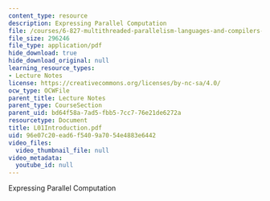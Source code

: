 ```yaml
---
content_type: resource
description: Expressing Parallel Computation
file: /courses/6-827-multithreaded-parallelism-languages-and-compilers-fall-2002/96e07c20ead6f5409a7054e4883e6442_L01Introduction.pdf
file_size: 296246
file_type: application/pdf
hide_download: true
hide_download_original: null
learning_resource_types:
- Lecture Notes
license: https://creativecommons.org/licenses/by-nc-sa/4.0/
ocw_type: OCWFile
parent_title: Lecture Notes
parent_type: CourseSection
parent_uid: bd64f58a-7ad5-fbb5-7cc7-76e21de6272a
resourcetype: Document
title: L01Introduction.pdf
uid: 96e07c20-ead6-f540-9a70-54e4883e6442
video_files:
  video_thumbnail_file: null
video_metadata:
  youtube_id: null
---
```

Expressing Parallel Computation
